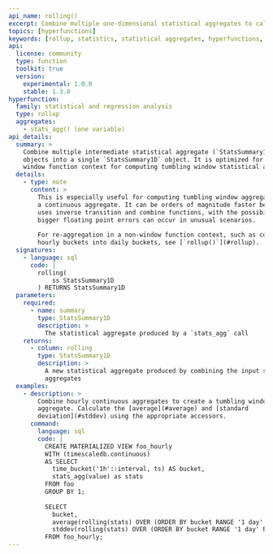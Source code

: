 ```yaml
---
api_name: rolling()
excerpt: Combine multiple one-dimensional statistical aggregates to calculate rolling window aggregates
topics: [hyperfunctions]
keywords: [rollup, statistics, statistical aggregates, hyperfunctions, toolkit]
api:
  license: community
  type: function
  toolkit: true
  version:
    experimental: 1.0.0
    stable: 1.3.0
hyperfunction:
  family: statistical and regression analysis
  type: rollup
  aggregates:
    - stats_agg() (one variable)
api_details:
  summary: >
    Combine multiple intermediate statistical aggregate (`StatsSummary1D`)
    objects into a single `StatsSummary1D` object. It is optimized for use in a
    window function context for computing tumbling window statistical aggregates.
  details:
    - type: note
      content: >
        This is especially useful for computing tumbling window aggregates from
        a continuous aggregate. It can be orders of magnitude faster because it
        uses inverse transition and combine functions, with the possibility that
        bigger floating point errors can occur in unusual scenarios.
        
        For re-aggregation in a non-window function context, such as combining
        hourly buckets into daily buckets, see [`rollup()`](#rollup).
  signatures:
    - language: sql
      code: |
        rolling(
            ss StatsSummary1D
        ) RETURNS StatsSummary1D
  parameters:
    required:
      - name: summary
        type: StatsSummary1D
        description: >
          The statistical aggregate produced by a `stats_agg` call
    returns:
      - column: rolling
        type: StatsSummary1D
        description: >
          A new statistical aggregate produced by combining the input statistical
          aggregates
  examples:
    - description: >
        Combine hourly continuous aggregates to create a tumbling window daily
        aggregate. Calculate the [average](#average) and [standard
        deviation](#stddev) using the appropriate accessors.
      command:
        language: sql
        code: |
          CREATE MATERIALIZED VIEW foo_hourly
          WITH (timescaledb.continuous)
          AS SELECT
            time_bucket('1h'::interval, ts) AS bucket,
            stats_agg(value) as stats
          FROM foo
          GROUP BY 1;
          
          SELECT
            bucket,
            average(rolling(stats) OVER (ORDER BY bucket RANGE '1 day' PRECEDING)),
            stddev(rolling(stats) OVER (ORDER BY bucket RANGE '1 day' PRECEDING)),
          FROM foo_hourly;
---
```


